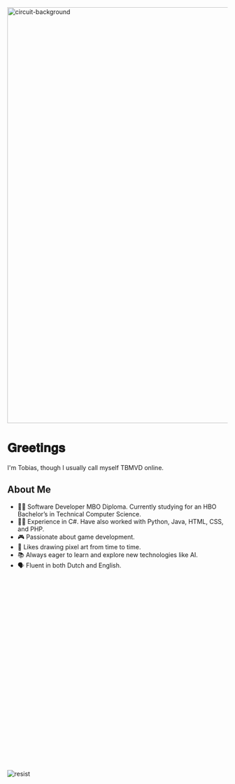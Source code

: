 <img width="1737" height="950" alt="circuit-background" src="https://github.com/user-attachments/assets/36afc97f-0522-4e22-889c-7008c9ecf1cc" />

# 𝐆𝐫𝐞𝐞𝐭𝐢𝐧𝐠𝐬 

I'm Tobias, though I usually call myself TBMVD online. 


## About Me
- 👨‍🎓 Software Developer MBO Diploma. Currently studying for an HBO Bachelor’s in Technical Computer Science.
- 👨‍💻 Experience in C#. Have also worked with Python, Java, HTML, CSS, and PHP.
- 🎮 Passionate about game development.
- 🎨 Likes drawing pixel art from time to time.
- 📚 Always eager to learn and explore new technologies like AI.
- 🗣 Fluent in both Dutch and English.
<br>
<br>
<br>
<br>
<br>
<br>
<br>
<br>
<br>
<br>
<br>
<br>
<br>
<br>
<br>
<br>
<br>
<br>
<br>
<br>
<br>
<br>
<br>
<br>
<br>

![resist](https://github.com/user-attachments/assets/620c4a09-37a0-48c5-9853-12f4c1ecda00)
